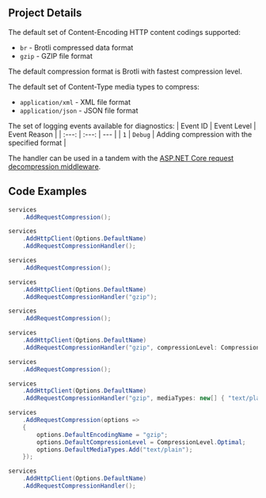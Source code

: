 ## Project Details

The default set of Content-Encoding HTTP content codings supported:
- `br` - Brotli compressed data format
- `gzip` - GZIP file format

The default compression format is Brotli with fastest compression level.

The default set of Content-Type media types to compress:
- `application/xml` - XML file format
- `application/json` - JSON file format

The set of logging events available for diagnostics:
| Event ID | Event Level | Event Reason |
| :---: | :---: | --- |
| `1` | `Debug` | Adding compression with the specified format |

The handler can be used in a tandem with the [ASP.NET Core request decompression middleware](https://github.com/alexanderkozlenko/aspnetcore-request-decompression).

## Code Examples

```cs
services
    .AddRequestCompression();

services
    .AddHttpClient(Options.DefaultName)
    .AddRequestCompressionHandler();
```
```cs
services
    .AddRequestCompression();

services
    .AddHttpClient(Options.DefaultName)
    .AddRequestCompressionHandler("gzip");
```
```cs
services
    .AddRequestCompression();

services
    .AddHttpClient(Options.DefaultName)
    .AddRequestCompressionHandler("gzip", compressionLevel: CompressionLevel.Optimal);
```
```cs
services
    .AddRequestCompression();

services
    .AddHttpClient(Options.DefaultName)
    .AddRequestCompressionHandler("gzip", mediaTypes: new[] { "text/plain" });
```
```cs
services
    .AddRequestCompression(options =>
    {
        options.DefaultEncodingName = "gzip";
        options.DefaultCompressionLevel = CompressionLevel.Optimal;
        options.DefaultMediaTypes.Add("text/plain");
    });

services
    .AddHttpClient(Options.DefaultName)
    .AddRequestCompressionHandler();
```
